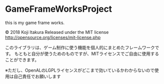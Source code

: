 # GameFrameWorksProject
this is my game frame works.

© 2018 Koji Itakura
Released under the MIT license
http://opensource.org/licenses/mit-license.php

このライブラリは、ゲーム制作に使う機能を個人的にまとめたフレームワークです。
もともと自分が使うためのものですが、MITライセンスでご自由に使用することができます。

※ただし、OpenALのLGPLライセンスがどこまで効いているかわからないので使用は自己責任でお願いします
